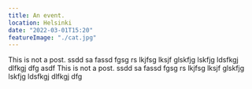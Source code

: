 ```yaml
---
title: An event.
location: Helsinki
date: "2022-03-01T15:20"
featureImage: "./cat.jpg"
---
```


This is not a post. ssdd sa fassd fgsg rs lkjfsg lksjf glskfjg lskfjg ldsfkgj dlfkgj dfg
asdf
This is not a post. ssdd sa fassd fgsg rs lkjfsg lksjf glskfjg lskfjg ldsfkgj dlfkgj dfg
